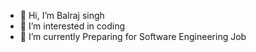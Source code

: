 - 👋 Hi, I’m Balraj singh
- 👀 I’m interested in coding
- 🌱 I’m currently Preparing for Software Engineering Job

<!---
Balraj1234/Balraj1234 is a ✨ special ✨ repository because its `README.md` (this file) appears on your GitHub profile.
You can click the Preview link to take a look at your changes.
--->
